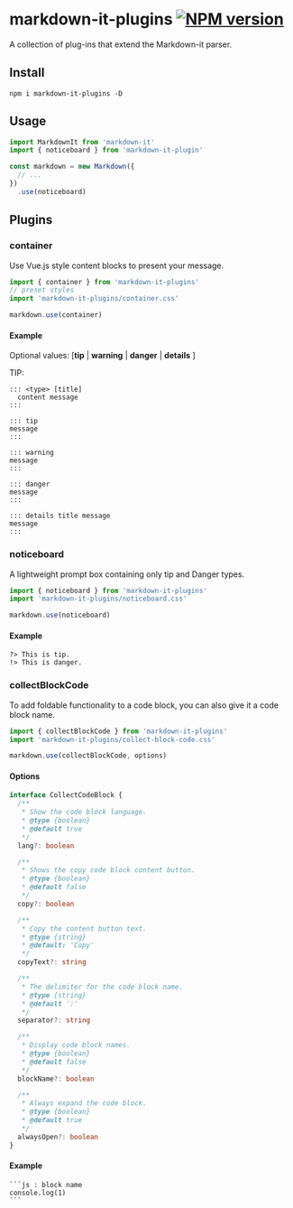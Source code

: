 # markdown-it-plugins [![NPM version](https://img.shields.io/npm/v/markdown-it-plugins?color=a1b858&label=)](https://www.npmjs.com/package/markdown-it-plugins)

A collection of plug-ins that extend the Markdown-it parser.

## Install

```shell
npm i markdown-it-plugins -D
```

## Usage
```js
import MarkdownIt from 'markdown-it'
import { noticeboard } from 'markdown-it-plugin'

const markdown = new Markdown({
  // ...
})
  .use(noticeboard)
```

## Plugins

### container
Use Vue.js style content blocks to present your message.

```js
import { container } from 'markdown-it-plugins'
// preset styles
import 'markdown-it-plugins/container.css'

markdown.use(container)
```

#### Example
Optional values: [**tip** | **warning** | **danger** | **details** ]

TIP:
```
::: <type> [title]
  content message
:::
```

```
::: tip
message
:::

::: warning
message
:::

::: danger
message
:::

::: details title message
message
:::
```

### noticeboard
A lightweight prompt box containing only tip and Danger types.

```js
import { noticeboard } from 'markdown-it-plugins'
import 'markdown-it-plugins/noticeboard.css'

markdown.use(noticeboard)
```

#### Example

```
?> This is tip.
!> This is danger.
```

### collectBlockCode
To add foldable functionality to a code block, you can also give it a code block name.

```js
import { collectBlockCode } from 'markdown-it-plugins'
import 'markdown-it-plugins/collect-block-code.css'

markdown.use(collectBlockCode, options)
```

#### Options
```ts
interface CollectCodeBlock {
  /**
   * Show the code block language.
   * @type {boolean}
   * @default true
   */
  lang?: boolean

  /**
   * Shows the copy code block content button.
   * @type {boolean}
   * @default false
   */
  copy?: boolean

  /**
   * Copy the content button text.
   * @type {string}
   * @default: 'Copy'
   */
  copyText?: string

  /**
   * The delimiter for the code block name.
   * @type {string}
   * @default ':'
   */
  separator?: string

  /**
   * Display code block names.
   * @type {boolean}
   * @default false
   */
  blockName?: boolean

  /**
   * Always expand the code block.
   * @type {boolean}
   * @default true
   */
  alwaysOpen?: boolean
}
```

#### Example
````
```js : block name
console.log(1)
```
````
